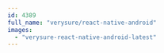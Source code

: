 ```yaml
---
id: 4389
full_name: "verysure/react-native-android"
images: 
  - "verysure-react-native-android-latest"
---
```

